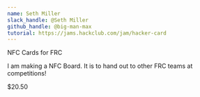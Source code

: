 ```yaml
---
name: Seth Miller
slack_handle: @Seth Miller
github_handle: @big-man-max
tutorial: https://jams.hackclub.com/jam/hacker-card
---
```


NFC Cards for FRC

I am making a NFC Board. It is to hand out to other FRC teams at competitions!

$20.50
